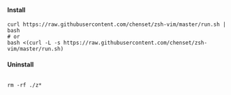 #### Install

```
curl https://raw.githubusercontent.com/chenset/zsh-vim/master/run.sh | bash
# or
bash <(curl -L -s https://raw.githubusercontent.com/chenset/zsh-vim/master/run.sh)
```

#### Uninstall

```

rm -rf ./z*

```
